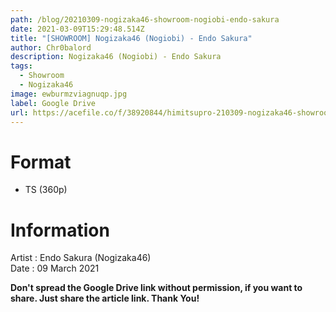 ```yaml
---
path: /blog/20210309-nogizaka46-showroom-nogiobi-endo-sakura
date: 2021-03-09T15:29:48.514Z
title: "[SHOWROOM] Nogizaka46 (Nogiobi) - Endo Sakura"
author: Chr0balord
description: Nogizaka46 (Nogiobi) - Endo Sakura
tags:
  - Showroom
  - Nogizaka46
image: ewburmzviagnuqp.jpg
label: Google Drive
url: https://acefile.co/f/38920844/himitsupro-210309-nogizaka46-showroom-nogiobi-endo-sakura-ts
---
```

# Format

* TS (360p)

# Information

Artist : Endo Sakura (Nogizaka46) \
Date : 09 March 2021

**Don't spread the Google Drive link without permission, if you want to share. Just share the article link. Thank You!**